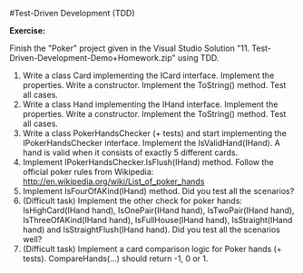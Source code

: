 #Test-Driven Development (TDD)

**Exercise:**

Finish the "Poker" project given in the Visual Studio Solution "11. Test-Driven-Development-Demo+Homework.zip" using TDD.
1. Write a class Card implementing the ICard interface. Implement the properties. Write a constructor. Implement the ToString() method. Test all cases.
2. Write a class Hand implementing the IHand interface. Implement the properties. Write a constructor. Implement the ToString() method. Test all cases.
3. Write a class PokerHandsChecker (+ tests) and start implementing the IPokerHandsChecker interface. Implement the IsValidHand(IHand). A hand is valid when it consists of exactly 5 different cards.
4. Implement IPokerHandsChecker.IsFlush(IHand) method. Follow the official poker rules from Wikipedia: http://en.wikipedia.org/wiki/List_of_poker_hands
5. Implement IsFourOfAKind(IHand) method. Did you test all the scenarios?
6. (Difficult task) Implement the other check for poker hands: IsHighCard(IHand hand), IsOnePair(IHand hand), IsTwoPair(IHand hand), IsThreeOfAKind(IHand hand), IsFullHouse(IHand hand), IsStraight(IHand hand) and IsStraightFlush(IHand hand). Did you test all the scenarios well?
7. (Difficult task) Implement a card comparison logic for Poker hands (+ tests). CompareHands(…) should return -1, 0 or 1.
